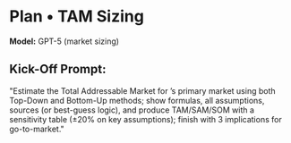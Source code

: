 # Plan • TAM Sizing

**Model:** GPT-5 (market sizing)

## Kick-Off Prompt:

"Estimate the Total Addressable Market for **<n>**’s primary market using both Top-Down and Bottom-Up methods; show formulas, all assumptions, sources (or best-guess logic), and produce TAM/SAM/SOM with a sensitivity table (±20% on key assumptions); finish with 3 implications for go-to-market."
